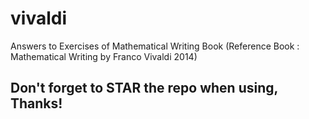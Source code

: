 # vivaldi
Answers to Exercises of Mathematical Writing Book (Reference Book : Mathematical Writing by Franco Vivaldi 2014)

## Don't forget to STAR the repo when using, Thanks!
